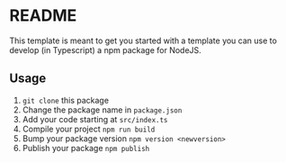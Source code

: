 # README

This template is meant to get you started with a template you can use to 
develop (in Typescript) a npm package for NodeJS.

## Usage

1. `git clone` this package
2. Change the package name in `package.json`
3. Add your code starting at `src/index.ts`
4. Compile your project `npm run build`
5. Bump your package version `npm version <newversion>`
6. Publish your package `npm publish`